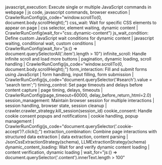 javascript_execution: Execute single or multiple JavaScript commands in webpage | js code, javascript commands, browser execution | CrawlerRunConfig(js_code="window.scrollTo(0, document.body.scrollHeight);")
css_wait: Wait for specific CSS elements to appear on page | css selector, element waiting, dynamic content | CrawlerRunConfig(wait_for="css:.dynamic-content")
js_wait_condition: Define custom JavaScript wait conditions for dynamic content | javascript waiting, conditional wait, custom conditions | CrawlerRunConfig(wait_for="js:() => document.querySelectorAll('.item').length > 10")
infinite_scroll: Handle infinite scroll and load more buttons | pagination, dynamic loading, scroll handling | CrawlerRunConfig(js_code="window.scrollTo(0, document.body.scrollHeight);")
form_interaction: Fill and submit forms using JavaScript | form handling, input filling, form submission | CrawlerRunConfig(js_code="document.querySelector('#search').value = 'search term';")
timing_control: Set page timeouts and delays before content capture | page timing, delays, timeouts | CrawlerRunConfig(page_timeout=60000, delay_before_return_html=2.0)
session_management: Maintain browser session for multiple interactions | session handling, browser state, session cleanup | crawler.crawler_strategy.kill_session(session_id)
cookie_consent: Handle cookie consent popups and notifications | cookie handling, popup management | CrawlerRunConfig(js_code="document.querySelector('.cookie-accept')?.click();")
extraction_combination: Combine page interactions with structured data extraction | data extraction, content parsing | JsonCssExtractionStrategy(schema), LLMExtractionStrategy(schema)
dynamic_content_loading: Wait for and verify dynamic content loading | content verification, dynamic loading | wait_for="js:() => document.querySelector('.content').innerText.length > 100"